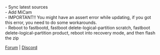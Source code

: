 \- Sync latest sources  
\- Add MiCam  
\- IMPORTANT!! You might have an assert error while updating, if you got this error, you need to do some workarounds.  
\- Reboot to fastbootd, fastboot delete-logical-partition scratch, fastboot delete-logical-partition product, reboot into recovery mode, and then flash the zip  

[Forum](https://xdaforums.com/t/rom-15-0-0_r30-pixelos-for-xiaomi-mi-8-aosp-unofficial.4726694/) | [Discord](https://discord.gg/naUCmPKPQD)
